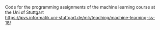 Code for the programming assignments of the machine learning course at the Uni of Stuttgart<br>
https://ipvs.informatik.uni-stuttgart.de/mlr/teaching/machine-learning-ss-18/
